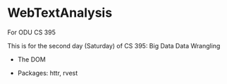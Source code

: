 # WebTextAnalysis
For ODU CS 395

This is for the second day (Saturday) of CS 395: Big Data Data Wrangling

* The DOM

* Packages: httr, rvest  
